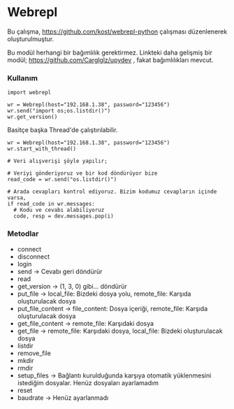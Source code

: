 # Webrepl
Bu çalışma, https://github.com/kost/webrepl-python çalışması düzenlenerek oluşturulmuştur.

Bu modül herhangi bir bağımlılık gerektirmez.
Linkteki daha gelişmiş bir modül; https://github.com/Carglglz/upydev , fakat bağımlılıkları mevcut.


### Kullanım
```
import webrepl

wr = Webrepl(host="192.168.1.38", password="123456")
wr.send("import os;os.listdir()")
wr.get_version()
```
Basitçe başka Thread'de çalıştırılabilir.
```
wr = Webrepl(host="192.168.1.38", password="123456")
wr.start_with_thread()

# Veri alışverişi şöyle yapılır;

# Veriyi gönderiyoruz ve bir kod döndürüyor bize
read_code = wr.send("os.listdir()")

# Arada cevapları kontrol ediyoruz. Bizim kodumuz cevapların içinde varsa,
if read_code in wr.messages:
  # Kodu ve cevabı alabiliyoruz
  code, resp = dev.messages.pop(i)

```

### Metodlar
* connect
* disconnect
* login
* send              -> Cevabı geri döndürür
* read
* get_version       -> (1, 3, 0) gibi... döndürür
* put_file          -> local_file: Bizdeki dosya yolu, remote_file: Karşıda oluşturulacak dosya
* put_file_content  -> file_content: Dosya içeriği, remote_file: Karşıda oluşturulacak dosya
* get_file_content  -> remote_file: Karşıdaki dosya
* get_file          -> remote_file: Karşıdaki dosya, local_file: Bizdeki oluşturulacak dosya
* listdir
* remove_file
* mkdir
* rmdir
* setup_files       -> Bağlantı kurulduğunda karşıya otomatik yüklenmesini istediğim dosyalar. Henüz dosyaları ayarlamadım
* reset
* baudrate          -> Henüz ayarlanmadı
